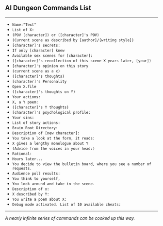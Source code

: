 ## AI Dungeon Commands List
***
- `Name:"Text"`
- `List of X:`
- `(POV [character]) or ([character]'s POV)`
- `(Current scene as described by [author]/[writing style])`
- `[character]'s secrets:`
- `If only [character] knew`
- `Available sex scenes for [character]:`
- `([character]'s recollection of this scene X years later, [year])`
- `[character]'s opinion on this story`
- `(current scene as a x)`
- `([character]'s thoughts)`
- `[character]'s Personality`
- `Open X.file`
- `([character]'s thoughts on Y)`
- `Your actions:`
- `X, a Y poem:`
- `([character]'s Y thoughts)`
- `[character]'s psychological profile:`
- `Your sins:`
- `List of story actions:`
- `Brain Root Directory:`
- `Description of [new character]:`
- `You take a look at the form, it reads:`
- `X gives a lengthy monologue about Y`
- `(Advice from the voices in your head:)`
- `Rational:`
- `Hours later...`
- `You decide to view the bulletin board, where you see a number of requests.`
- `Audience poll results:`
- `You think to yourself,`
- `You look around and take in the scene.`
- `Description of x:`
- `X described by Y:`
- `You write a poem about X:`
- `Debug mode activated. List of 10 available cheats:`

***

*A nearly infinite series of commands can be cooked up this way.*
